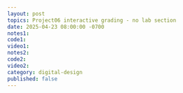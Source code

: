 ```yaml
---
layout: post
topics: Project06 interactive grading - no lab section
date: 2025-04-23 08:00:00 -0700
notes1: 
code1: 
video1: 
notes2: 
code2: 
video2: 
category: digital-design
published: false
---
```

